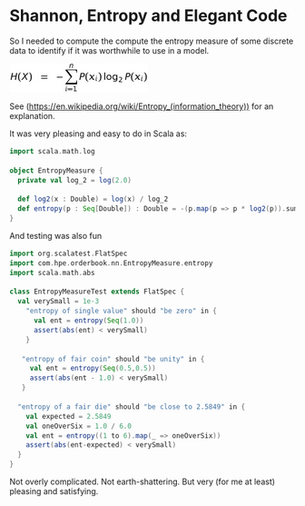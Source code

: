 # Shannon, Entropy and Elegant Code

So I needed to compute the compute the entropy measure of some discrete data to identify if it was worthwhile to use in a model.

![Shannon Entropy](entropy.png)

See (https://en.wikipedia.org/wiki/Entropy_(information_theory)) for an explanation.


It was very pleasing and easy to do in Scala as:
```scala
import scala.math.log

object EntropyMeasure {
  private val log_2 = log(2.0)

  def log2(x : Double) = log(x) / log_2
  def entropy(p : Seq[Double]) : Double = -(p.map(p => p * log2(p)).sum)
}
```

And testing was also fun
```scala
import org.scalatest.FlatSpec
import com.hpe.orderbook.nn.EntropyMeasure.entropy
import scala.math.abs

class EntropyMeasureTest extends FlatSpec {
  val verySmall = 1e-3
    "entropy of single value" should "be zero" in {
      val ent = entropy(Seq(1.0))
      assert(abs(ent) < verySmall)
    }

   "entropy of fair coin" should "be unity" in {
     val ent = entropy(Seq(0.5,0.5))
     assert(abs(ent - 1.0) < verySmall)
   }

  "entropy of a fair die" should "be close to 2.5849" in {
    val expected = 2.5849
    val oneOverSix = 1.0 / 6.0
    val ent = entropy((1 to 6).map(_ => oneOverSix))
    assert(abs(ent-expected) < verySmall)
  }
}
```

Not overly complicated. Not earth-shattering. But very (for me at least) pleasing and satisfying.

